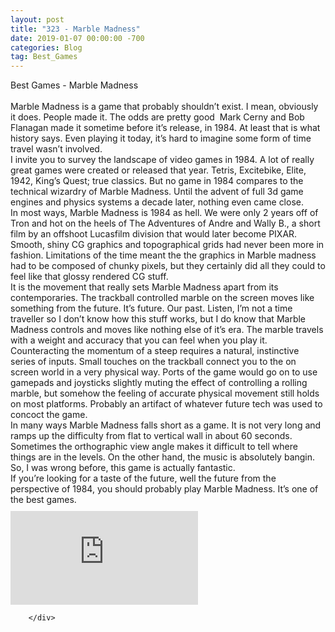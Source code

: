 ```yaml
---
layout: post
title: "323 - Marble Madness"
date: 2019-01-07 00:00:00 -700
categories: Blog
tag: Best_Games
---
```


<div class="blog-content">
				<div class="paragraph"><span><span>Best Games - Marble Madness</span></span><br><br><span><span>Marble Madness is a game that probably shouldn&rsquo;t exist. I mean, obviously it does. People made it. The odds are pretty good &nbsp;Mark Cerny and Bob Flanagan made it sometime before it&rsquo;s release, in 1984. At least that is what history says. Even playing it today, it&rsquo;s hard to imagine some form of time travel wasn&rsquo;t involved.</span></span><br><span><span>I invite you to survey the landscape of video games in 1984. A lot of really great games were created or released that year. Tetris, Excitebike, Elite, 1942, King&rsquo;s Quest; true classics. But no game in 1984 compares to the technical wizardry of Marble Madness. Until the advent of full 3d game engines and physics systems a decade later, nothing even came close.</span></span><br><span><span>In most ways, Marble Madness is 1984 as hell. We were only 2 years off of Tron and hot on the heels of The Adventures of Andre and Wally B., a short film by an offshoot Lucasfilm division that would later become PIXAR. Smooth, shiny CG graphics and topographical grids had never been more in fashion. Limitations of the time meant the the graphics in Marble madness had to be composed of chunky pixels, but they certainly did all they could to feel like that glossy rendered CG stuff.</span></span><br><span><span>It is the movement that really sets Marble Madness apart from its contemporaries. The trackball controlled marble on the screen moves like something from the future. It&rsquo;s future. Our past. Listen, I&rsquo;m not a time traveller so I don&rsquo;t know how this stuff works, but I do know that Marble Madness controls and moves like nothing else of it&rsquo;s era. The marble travels with a weight and accuracy that you can feel when you play it. Counteracting the momentum of a steep requires a natural, instinctive series of inputs. Small touches on the trackball connect you to the on screen world in a very physical way. Ports of the game would go on to use gamepads and joysticks slightly muting the effect of controlling a rolling marble, but somehow the feeling of accurate physical movement still holds on most platforms. Probably an artifact of whatever future tech was used to concoct the game.</span></span><br><span><span>In many ways Marble Madness falls short as a game. It is not very long and ramps up the difficulty from flat to vertical wall in about 60 seconds. Sometimes the orthographic view angle makes it difficult to tell where things are in the levels. On the other hand, the music is absolutely bangin. So, I was wrong before, this game is actually fantastic.</span></span><br><span><span>If you&rsquo;re looking for a taste of the future, well the future from the perspective of 1984, you should probably play Marble Madness. It&rsquo;s one of the best games.</span></span></div>  <div class="wsite-youtube" style="margin-bottom:10px;margin-top:10px;"><div class="wsite-youtube-wrapper wsite-youtube-size-auto wsite-youtube-align-center"> <div class="wsite-youtube-container">  <iframe src="https://www.youtube.com/embed/jazxSQz0yL4?wmode=opaque" frameborder="0" allowfullscreen=""></iframe> </div> </div></div>

		</div>
        